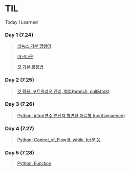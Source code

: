 # TIL
Today I Learned
 
### Day 1 (7.24)

> [리눅스 기본 명령어](https://github.com/YoohwaJin/TIL/blob/master/Linux/linux_command.md)

> [마크다운](https://github.com/YoohwaJin/TIL/blob/master/Markdown.cm/Markdown.md)

> [깃 기본 활용법](https://github.com/YoohwaJin/TIL/blob/master/Gitt/git.md)


### Day 2 (7.25)

>[깃 활용: 포트폴리오 관리, 협업(branch, pull&fork)](https://github.com/YoohwaJin/TIL/blob/master/Git_cowork/git_cowork.md)

### Day 3 (7.26)

>[Python: intro(변수 연산자 형변환 자료형 (non)sequence)](https://github.com/YoohwaJin/python.exp/blob/master/.ipynb_checkpoints/01_intro.ipynb)

### Day 4 (7.27)

>[Python: Control_of_Flow(if, while, for문 등](https://github.com/YoohwaJin/python.exp/blob/master/.ipynb_checkpoints/02_control_of_flow-checkpoint.ipynb)

### Day 5 (7.28)

>[Python: Function](https://github.com/YoohwaJin/python.exp/blob/master/.ipynb_checkpoints/03_function-checkpoint.ipynb)
